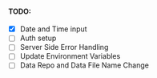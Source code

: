 #### TODO:

- [x] Date and Time input
- [ ] Auth setup
- [ ] Server Side Error Handling
- [ ] Update Environment Variables
- [ ] Data Repo and Data File Name Change
